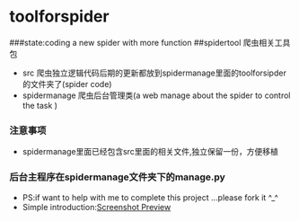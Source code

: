 # toolforspider
###state:coding
a new spider with more function
##spidertool 爬虫相关工具包
* src    爬虫独立逻辑代码后期的更新都放到spidermanage里面的toolforsipder的文件夹了(spider  code)
* spidermanage     爬虫后台管理类(a web manage about the spider to control the task )

### 注意事项
* spidermanage里面已经包含src里面的相关文件,独立保留一份，方便移植

### 后台主程序在spidermanage文件夹下的manage.py


* PS:if want to help with me to complete this project ...please fork it ^_^
* Simple introduction:[Screenshot Preview](http://nanshihui.github.io/2016/01/21/ToolForSpider%E7%AE%80%E4%BB%8B/)
